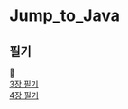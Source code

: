 # Jump_to_Java

## 필기

:book:<br>
<a href="https://computa.tistory.com/20">3장 필기</a><br>
<a href="https://computa.tistory.com/21">4장 필기</a>
